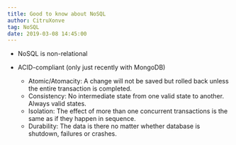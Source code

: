 ```yaml
---
title: Good to know about NoSQL
author: CitruXonve
tag: NoSQL
date: 2019-03-08 14:45:00
---
```

- NoSQL is non-relational

- ACID-compliant (only just recently with MongoDB)
    - Atomic/Atomacity: A change will not be saved but rolled back unless the entire transaction is completed.
    - Consistency: No intermediate state from one valid state to another. Always valid states.
    - Isolation: The effect of more than one concurrent transactions is the same as if they happen in sequence.
    - Durability: The data is there no matter whether database is shutdown, failures or crashes.